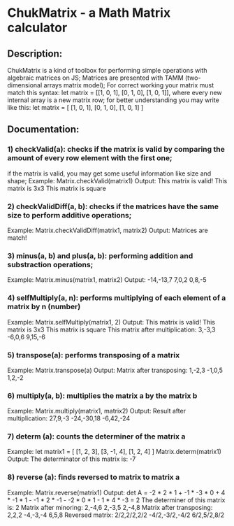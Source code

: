 # ChukMatrix - a Math Matrix calculator

## Description:
 ChukMatrix is a kind of toolbox for performing simple operations with algebraic matrices on JS;
 Matrices are presented with TAMM (two-dimensional arrays matrix model);
 For correct working your matrix must match this syntax:
 let matrix = [[1, 0, 1], [0, 1, 0], [1, 0, 1]], where every new internal array is a new matrix row;
 for better understanding you may write like this:
 let matrix = [
 [1, 0, 1],
 [0, 1, 0],
 [1, 0, 1]
 ]
 

## Documentation:
### 1) checkValid(a): checks if the matrix is valid by comparing the amount of every row element with the first one;
 if the matrix is valid, you may get some useful information like size and shape;
 Example:
 Matrix.checkValid(matrix1)
 Output:
 This matrix is valid!
 This matrix is 3x3
 This matrix is square

### 2) checkValidDiff(a, b): checks if the matrices have the same size to perform additive operations;
 Example:
 Matrix.checkValidDiff(matrix1, matrix2)
 Output:
 Matrices are match!

### 3) minus(a, b) and plus(a, b): performing addition and substraction operations;
 Example:
 Matrix.minus(matrix1, matrix2)
 Output:
 -14,-13,7
 7,0,2
 0,8,-5

### 4) selfMultiply(a, n): performs multiplying of each element of a matrix by n (number)
 Example:
 Matrix.selfMultiply(matrix1, 2)
 Output:
 This matrix is valid!
 This matrix is 3x3
 This matrix is square
 This matrix after multiplication:
 3,-3,3
 -6,0,6
 9,15,-6

### 5) transpose(a): performs transposing of a matrix
 Example:
 Matrix.transpose(a)
 Output:
 Matrix after transposing:
 1,-2,3
 -1,0,5
 1,2,-2

### 6) multiply(a, b): multiplies the matrix a by the matrix b
 Example:
 Matrix.multiply(matrix1, matrix2)
 Output:
 Result after multiplication:
 27,9,-3
 -24,-30,18
 -6,42,-24

### 7) determ (a): counts the determiner of the matrix a
 Example:
 let matrix1 = [
  [1, 2, 3],
  [3, -1, 4],
  [1, 2, 4]
 ]
 Matrix.determ(matrix1)
 Output:
 The determinator of this matrix is: -7

### 8) reverse (a): finds reversed to matrix to matrix a
 Example:
 Matrix.reverse(matrix1)
 Output:
 det A = -2 * 2 * 1 + -1 * -3 * 0 + 4 * -1 * 1 - -1 * 2 * -1 - -2 * 0 * 1 - 1 * 4 * -3 = 2
 The determiner of this matrix is: 2
 Matrix after minoring:
 2,-4,6
 2,-3,5
 2,-4,8
 Matrix after transposing:
 2,2,2
 -4,-3,-4
 6,5,8
Reversed matrix:
2/2,2/2,2/2
-4/2,-3/2,-4/2
6/2,5/2,8/2
